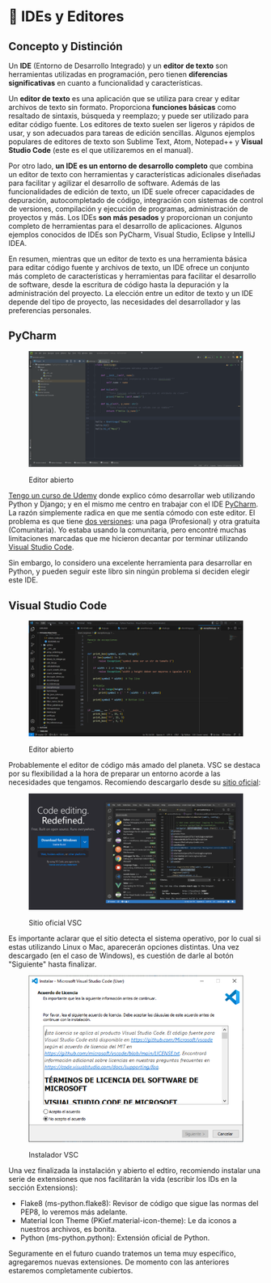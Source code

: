 # 🐝 IDEs y Editores

## Concepto y Distinción

Un **IDE** (Entorno de Desarrollo Integrado) y un **editor de texto** son herramientas utilizadas en programación, pero tienen **diferencias significativas** en cuanto a funcionalidad y características.

Un **editor de texto** es una aplicación que se utiliza para crear y editar archivos de texto sin formato. Proporciona **funciones básicas** como resaltado de sintaxis, búsqueda y reemplazo; y puede ser utilizado para editar código fuente. Los editores de texto suelen ser ligeros y rápidos de usar, y son adecuados para tareas de edición sencillas. Algunos ejemplos populares de editores de texto son Sublime Text, Atom, Notepad++ y **Visual Studio Code** (este es el que utilizaremos en el manual).

Por otro lado, **un IDE es un entorno de desarrollo completo** que combina un editor de texto con herramientas y características adicionales diseñadas para facilitar y agilizar el desarrollo de software. Además de las funcionalidades de edición de texto, un IDE suele ofrecer capacidades de depuración, autocompletado de código, integración con sistemas de control de versiones, compilación y ejecución de programas, administración de proyectos y más. Los IDEs **son más pesados** y proporcionan un conjunto completo de herramientas para el desarrollo de aplicaciones. Algunos ejemplos conocidos de IDEs son PyCharm, Visual Studio, Eclipse y IntelliJ IDEA.

En resumen, mientras que un editor de texto es una herramienta básica para editar código fuente y archivos de texto, un IDE ofrece un conjunto más completo de características y herramientas para facilitar el desarrollo de software, desde la escritura de código hasta la depuración y la administración del proyecto. La elección entre un editor de texto y un IDE depende del tipo de proyecto, las necesidades del desarrollador y las preferencias personales.

## PyCharm

<figure><img src="../.gitbook/assets/image.png" alt=""><figcaption><p>Editor abierto</p></figcaption></figure>

[Tengo un curso de Udemy](https://www.udemy.com/course/desarrollo-de-sitios-web-con-python-3-con-django/?referralCode=A491B0944C634BFAA48C) donde explico cómo desarrollar web utilizando Python y Django; y en el mismo me centro en trabajar con el IDE [PyCharm](https://www.jetbrains.com/es-es/pycharm/). La razón simplemente radica en que me sentía cómodo con este editor. El problema es que tiene [dos versiones](https://www.jetbrains.com/products/compare/?product=pycharm\&product=pycharm-ce): una paga (Profesional) y otra gratuita (Comunitaria). Yo estaba usando la comunitaria, pero encontré muchas limitaciones marcadas que me hicieron decantar por terminar utilizando [Visual Studio Code](https://code.visualstudio.com/).

Sin embargo, lo considero una excelente herramienta para desarrollar en Python, y pueden seguir este libro sin ningún problema si deciden elegir este IDE.

## Visual Studio Code

<figure><img src="../.gitbook/assets/image (1).png" alt=""><figcaption><p>Editor abierto</p></figcaption></figure>

Probablemente el editor de código más amado del planeta. VSC se destaca por su flexibilidad a la hora de preparar un entorno acorde a las necesidades que tengamos. Recomiendo descargarlo desde su [sitio oficial](https://code.visualstudio.com/):

<figure><img src="../.gitbook/assets/image (10).png" alt=""><figcaption><p>Sitio oficial VSC</p></figcaption></figure>

Es importante aclarar que el sitio detecta el sistema operativo, por lo cual si estas utilizando Linux o Mac, aparecerán opciones distintas. Una vez descargado (en el caso de Windows), es cuestión de darle al botón "Siguiente" hasta finalizar.

<figure><img src="../.gitbook/assets/image (5).png" alt=""><figcaption><p>Instalador VSC</p></figcaption></figure>

Una vez finalizada la instalación y abierto el edtiro, recomiendo instalar una serie de extensiones que nos facilitarán la vida (escribir los IDs en la sección Extensions):

* Flake8 (ms-python.flake8): Revisor de código que sigue las normas del PEP8, lo veremos más adelante.
* Material Icon Theme (PKief.material-icon-theme): Le da iconos a nuestros archivos, es bonita.
* Python (ms-python.python): Extensión oficial de Python.

Seguramente en el futuro cuando tratemos un tema muy específico, agregaremos nuevas extensiones. De momento con las anteriores estaremos completamente cubiertos.
